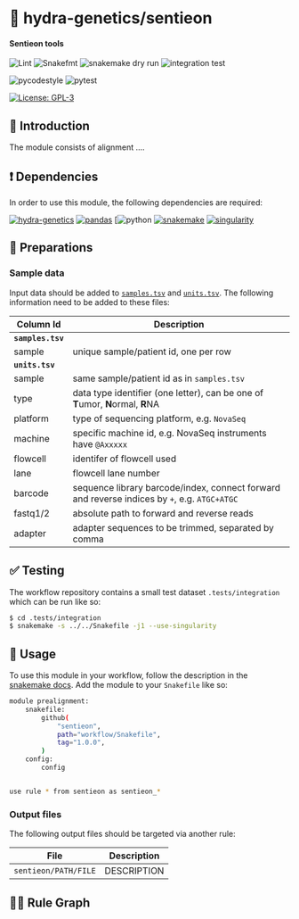 # :snake: hydra-genetics/sentieon

#### Sentieon tools

![Lint](https://github.com/hydra-genetics/sentieon/actions/workflows/lint.yaml/badge.svg?branch=develop)
![Snakefmt](https://github.com/hydra-genetics/sentieon/actions/workflows/snakefmt.yaml/badge.svg?branch=develop)
![snakemake dry run](https://github.com/hydra-genetics/sentieon/actions/workflows/snakemake-dry-run.yaml/badge.svg?branch=develop)
![integration test](https://github.com/hydra-genetics/sentieon/actions/workflows/integration1.yaml/badge.svg?branch=develop)

![pycodestyle](https://github.com/hydra-genetics/sentieon/actions/workflows/pycodestyl.yaml/badge.svg?branch=develop)
![pytest](https://github.com/hydra-genetics/sentieon/actions/workflows/pytest.yaml/badge.svg?branch=develop)

[![License: GPL-3](https://img.shields.io/badge/License-GPL3-yellow.svg)](https://opensource.org/licenses/gpl-3.0.html)

## :speech_balloon: Introduction

The module consists of alignment  ....

## :heavy_exclamation_mark: Dependencies

In order to use this module, the following dependencies are required:

[![hydra-genetics](https://img.shields.io/badge/hydragenetics-v0.9.1-blue)](https://github.com/hydra-genetics/)
[![pandas](https://img.shields.io/badge/pandas-1.3.1-blue)](https://pandas.pydata.org/)
[![python](https://img.shields.io/badge/python-3.8-blue)
[![snakemake](https://img.shields.io/badge/snakemake-6.8.0-blue)](https://snakemake.readthedocs.io/en/stable/)
[![singularity](https://img.shields.io/badge/singularity-3.0.0-blue)](https://sylabs.io/docs/)

## :school_satchel: Preparations

### Sample data

Input data should be added to [`samples.tsv`](https://github.com/hydra-genetics/sentieon/blob/develop/config/samples.tsv)
and [`units.tsv`](https://github.com/hydra-genetics/sentieon/blob/develop/config/units.tsv).
The following information need to be added to these files:

| Column Id | Description |
| --- | --- |
| **`samples.tsv`** |
| sample | unique sample/patient id, one per row |
| **`units.tsv`** |
| sample | same sample/patient id as in `samples.tsv` |
| type | data type identifier (one letter), can be one of **T**umor, **N**ormal, **R**NA |
| platform | type of sequencing platform, e.g. `NovaSeq` |
| machine | specific machine id, e.g. NovaSeq instruments have `@Axxxxx` |
| flowcell | identifer of flowcell used |
| lane | flowcell lane number |
| barcode | sequence library barcode/index, connect forward and reverse indices by `+`, e.g. `ATGC+ATGC` |
| fastq1/2 | absolute path to forward and reverse reads |
| adapter | adapter sequences to be trimmed, separated by comma |

## :white_check_mark: Testing

The workflow repository contains a small test dataset `.tests/integration` which can be run like so:

```bash
$ cd .tests/integration
$ snakemake -s ../../Snakefile -j1 --use-singularity
```

## :rocket: Usage

To use this module in your workflow, follow the description in the
[snakemake docs](https://snakemake.readthedocs.io/en/stable/snakefiles/modularization.html#modules).
Add the module to your `Snakefile` like so:

```bash
module prealignment:
    snakefile:
        github(
            "sentieon",
            path="workflow/Snakefile",
            tag="1.0.0",
        )
    config:
        config


use rule * from sentieon as sentieon_*
```

### Output files

The following output files should be targeted via another rule:

| File | Description |
|---|---|
| `sentieon/PATH/FILE` | DESCRIPTION |

## :judge: Rule Graph
